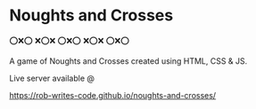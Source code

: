 # Noughts and Crosses
⭕❌⭕ ❌⭕❌ ⭕❌⭕ ❌⭕❌ ⭕❌⭕

A game of Noughts and Crosses created using HTML, CSS &amp; JS.

Live server available @

https://rob-writes-code.github.io/noughts-and-crosses/
